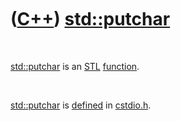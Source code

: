 
 

 

 

 

 

([C++](Cpp.md)) [std::putchar](CppPutchar.md)
===============================================

 

[std::putchar](CppPutchar.md) is an [STL](CppStl.md)
[function](CppFunction.md).

 

[std::putchar](CppPutchar.md) is [defined](CppDefinition.md) in
[cstdio.h](CppCstdioH.md).

 

 

 

 

 

 

